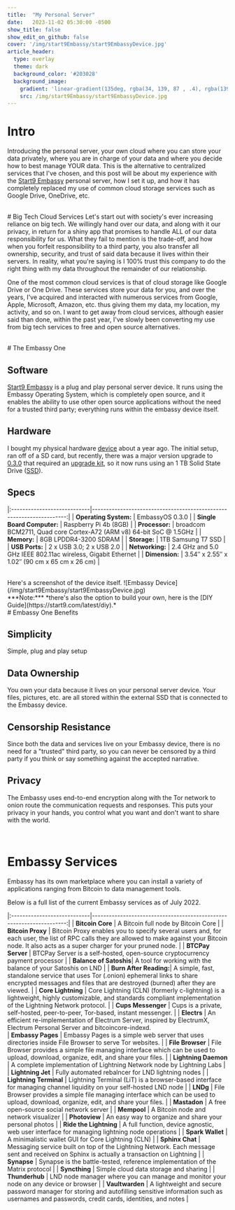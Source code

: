```yaml
---
title:  "My Personal Server"
date:   2023-11-02 05:30:00 -0500
show_title: false
show_edit_on_github: false
cover: '/img/start9Embassy/start9EmbassyDevice.jpg'
article_header:
  type: overlay
  theme: dark
  background_color: '#203028'
  background_image:
    gradient: 'linear-gradient(135deg, rgba(34, 139, 87 , .4), rgba(139, 34, 139, .4))'
    src: /img/start9Embassy/start9EmbassyDevice.jpg
---
```


# Intro
Introducing the personal server, your own cloud where you can store your data privately, where you are in charge of your data and where you decide how to best manage YOUR data. This is the alternative to centralized services that I've chosen, and this post will be about my experience with the [Start9 Embassy](https://store.start9.com/products/embassy) personal server, how I set it up, and how it has completely replaced my use of common cloud storage services such as Google Drive, OneDrive, etc.

<br/>
# Big Tech Cloud Services
Let's start out with society's ever increasing reliance on big tech. We willingly hand over our data, and along with it our privacy, in return for a shiny app that promises to handle ALL of our data responsibility for us. What they fail to mention is the trade-off, and how when you forfeit responsibility to a third party, you also transfer all ownership, security, and trust of said data because it lives within their servers. In reality, what you're saying is I 100% trust this company to do the right thing with my data throughout the remainder of our relationship.

One of the most common cloud services is that of cloud storage like Google Drive or One Drive. These services store your data for you, and over the years, I've acquired and interacted with numerous services from Google, Apple, Microsoft, Amazon, etc. thus giving them my data, my location, my activity, and so on. I want to get away from cloud services, although easier said than done, within the past year, I've slowly been converting my use from big tech services to free and open source alternatives.

<br/>
# The Embassy One

## Software
[Start9 Embassy](https://store.start9.com/products/embassy) is a plug and play personal server device. It runs using the Embassy Operating System, which is completely open source, and it enables the ability to use other open source applications without the need for a trusted third party; everything runs within the embassy device itself.

## Hardware
I bought my physical hardware [device](https://store.start9.com/products/embassy) about a year ago. The initial setup, ran off of a SD card, but recently, there was a major version upgrade to [0.3.0](https://start9labs.medium.com/embassyos-0-3-0-f3d2d2ea016f) that required an [upgrade kit](https://store.start9.com/products/upgrade-kit), so it now runs using an 1 TB Solid State Drive ([SSD](https://en.wikipedia.org/wiki/Solid-state_drive)).

## Specs

|:----------------------------|---------------------------------------------------------------------:|
| **Operating System:**       | EmbassyOS 0.3.0                                                      |
| **Single Board Computer:**  | Raspberry Pi 4b (8GB)                                                |
| **Processor:**              | broadcom BCM2711, Quad core Cortex-A72 (ARM v8) 64-bit SoC @ 1.5GHz  |
| **Memory:**                 | 8GB LPDDR4-3200 SDRAM                                                |
| **Storage:**                | 1TB Samsung T7 SSD                                                   |
| **USB Ports:**              | 2 x USB 3.0; 2 x USB 2.0                                             |
| **Networking:**             | 2.4 GHz and 5.0 GHz IEEE 802.11ac wireless, Gigabit Ethernet         |
| **Dimension:**              | 3.54″ x 2.55″ x 1.02″ (90 cm x 65 cm x 26 cm)                        |

<br/>
Here's a screenshot of the device itself.
![Embassy Device](/img/start9Embassy/start9EmbassyDevice.jpg)

<br/>
***Note:*** *there's also the option to build your own, here is the [DIY Guide](https://start9.com/latest/diy).*

<br/>
# Embassy One Benefits

## Simplicity
Simple, plug and play setup

## Data Ownership
You own your data because it lives on your personal server device. Your files, pictures, etc. are all stored within the external SSD that is connected to the Embassy device.

## Censorship Resistance
Since both the data and services live on your Embassy device, there is no need for a "trusted" third party, so you can never be censored by a third party if you think or say something against the accepted narrative.

## Privacy
The Embassy uses end-to-end encryption along with the Tor network to onion route the communication requests and responses. This puts your privacy in your hands, you control what you want and don't want to share with the world.

<br/>

# Embassy Services
Embassy has its own marketplace where you can install a variety of applications ranging from Bitcoin to data management tools. 

Below is a full list of the current Embassy services as of July 2022.

|:----------------------------|---------------------------------------------------------------------:|
| **Bitcoin Core**       | A Bitcoin full node by Bitcoin Core                                           |
| **Bitcoin Proxy**      | Bitcoin Proxy enables you to specify several users and, for each user, the list of RPC calls they are allowed to make against your Bitcoin node. It also acts as a super charger for your pruned node.                                 |
| **BTCPay Server**      | BTCPay Server is a self-hosted, open-source cryptocurrency payment processor  |
| **Balance of Satoshis**| A tool for working with the balance of your Satoshis on LND                   |
| **Burn After Reading:**| A simple, fast, standalone service that uses Tor (.onion) ephemeral links to share encrypted messages and files that are destroyed (burned) after they are viewed.                                                                |
| **Core Lightning**     | Core Lightning (CLN) (formerly c-lightning) is a lightweight, highly customizable, and standards compliant implementation of the Lightning Network protocol.                                                                          |
| **Cups Messenger**     | Cups is a private, self-hosted, peer-to-peer, Tor-based, instant messenger.   |
| **Electrs**            | An efficient re-implementation of Electrum Server, inspired by ElectrumX, Electrum Personal Server and bitcoincore-indexd.     
| **Embassy Pages**      | Embassy Pages is a simple web server that uses directories inside File Browser to serve Tor websites.                                                                                                |
| **File Browser**       | File Browser provides a simple file managing interface which can be used to upload, download, organize, edit, and share your files.                                                                                                   |
| **Lightning Daemon**   | A complete implementation of Lightning Network node by Lightning Labs         |
| **Lightning Jet**      | Fully automated rebalncer for LND lightning nodes                             |
| **Lightning Terminal** | Lightning Terminal (LiT) is a browser-based interface for managing channel liquidity on your self-hosted LND node                                                                                                     |
| **LNDg**               | File Browser provides a simple file managing interface which can be used to upload, download, organize, edit, and share your files.                                                                                                   |
| **Mastadon**           | A free open-source social network server                                      |
| **Mempool**            | A Bitcoin node and network visualizer                                         |
| **Photoview**          | An easy way to organize and share your personal photos                        |
| **Ride the Lightning** | A full function, device agnostic, web user interface for managing lightning node operations |
| **Spark Wallet**       | A minimalistic wallet GUI for Core Lightning (CLN)                            |
| **Sphinx Chat**        | Messaging service built on top of the Lightning Network. Each message sent and received on Sphinx is actually a transaction on Lightning                                                                                             |
| **Synapse**            | Synapse is the battle-tested, reference implementation of the Matrix protocol |
| **Syncthing**          | Simple cloud data storage and sharing                                         |
| **Thunderhub**         | LND node manager where you can manage and monitor your node on any device or browser                                                                                                  |
| **Vaultwarden**        | A lightweight and secure password manager for storing and autofilling sensitive information such as usernames and passwords, credit cards, identities, and notes                                                                      |
